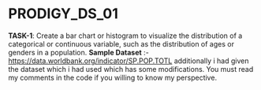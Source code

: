 # PRODIGY_DS_01
**TASK-1**: Create a bar chart or histogram to visualize the distribution of a categorical or continuous variable, such as the distribution of ages or genders in a population.
**Sample Dataset** :- https://data.worldbank.org/indicator/SP.POP.TOTL
additionally i had given the dataset which i had used which has some modifications. 
 You must read my comments in the code if you willing to know my perspective.
